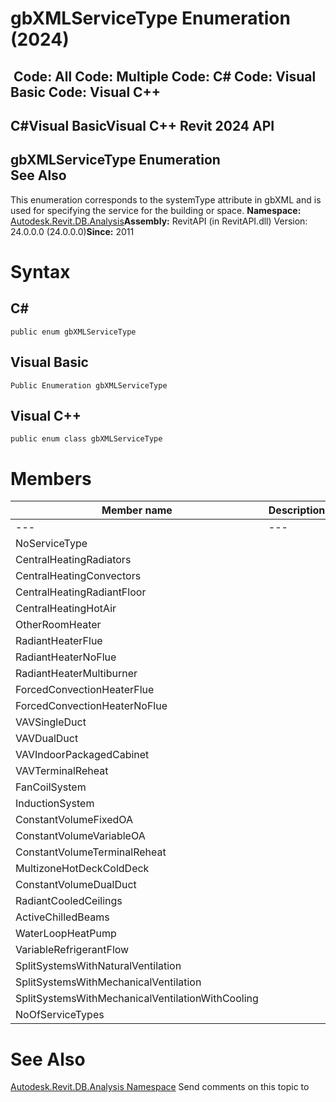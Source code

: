 # gbXMLServiceType Enumeration (2024)

﻿
 Code: All Code: Multiple Code: C# Code: Visual Basic Code: Visual C++   
---  
C#Visual BasicVisual C++
Revit 2024 API  
---  
gbXMLServiceType Enumeration  
See Also  
---  
This enumeration corresponds to the systemType attribute in gbXML and is used for specifying the service for the building or space. 
**Namespace:** [Autodesk.Revit.DB.Analysis](958e2e12-587d-f188-5d7b-f13d7dbfdf48.md "Autodesk.Revit.DB.Analysis Namespace")**Assembly:** RevitAPI (in RevitAPI.dll) Version: 24.0.0.0 (24.0.0.0)**Since:** 2011 
# Syntax
C#  
---  
```text
public enum gbXMLServiceType
```
  
Visual Basic  
---  
```text
Public Enumeration gbXMLServiceType
```
  
Visual C++  
---  
```text
public enum class gbXMLServiceType
```
  
# Members
| Member name | Description |
| --- | --- |
| --- | --- |
| NoServiceType |
| CentralHeatingRadiators |
| CentralHeatingConvectors |
| CentralHeatingRadiantFloor |
| CentralHeatingHotAir |
| OtherRoomHeater |
| RadiantHeaterFlue |
| RadiantHeaterNoFlue |
| RadiantHeaterMultiburner |
| ForcedConvectionHeaterFlue |
| ForcedConvectionHeaterNoFlue |
| VAVSingleDuct |
| VAVDualDuct |
| VAVIndoorPackagedCabinet |
| VAVTerminalReheat |
| FanCoilSystem |
| InductionSystem |
| ConstantVolumeFixedOA |
| ConstantVolumeVariableOA |
| ConstantVolumeTerminalReheat |
| MultizoneHotDeckColdDeck |
| ConstantVolumeDualDuct |
| RadiantCooledCeilings |
| ActiveChilledBeams |
| WaterLoopHeatPump |
| VariableRefrigerantFlow |
| SplitSystemsWithNaturalVentilation |
| SplitSystemsWithMechanicalVentilation |
| SplitSystemsWithMechanicalVentilationWithCooling |
| NoOfServiceTypes |

# See Also
[Autodesk.Revit.DB.Analysis Namespace](958e2e12-587d-f188-5d7b-f13d7dbfdf48.md "Autodesk.Revit.DB.Analysis Namespace")
Send comments on this topic to 